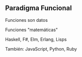 ##  Paradigma Funcional

Funciones son datos

Funciones "matemáticas"

<p class="fragment fade-in">Haskell, F#, Elm, Erlang, Lisps</p>
<p class="fragment fade-in">También: JavaScript, Python, Ruby</p>
